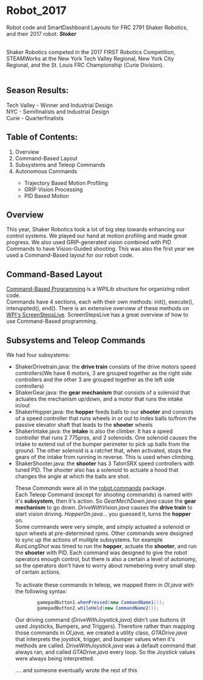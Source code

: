 
# Robot_2017
Robot code and SmartDashboard Layouts for FRC 2791 Shaker Robotics, and their 2017 robot: <b><i>Stoker</b></i> </br></br>

Shaker Robotics competed in the 2017 FIRST Robotics Competition, STEAMWorks at the New York Tech Valley Regional, New York City Regional, and the St. Louis FRC Championship (Curie Division). </br></br>

<h2>Season Results: </h2>
Tech Valley - Winner and Industrial Design </br>
NYC - Semifinalists and Industrial Design </br>
Curie - Quarterfinalists</br>

<h2> Table of Contents: </h2>
<ol>
  <li> Overview </li>
  <li> Command-Based Layout </li>
  <li> Subsystems and Teleop Commands </li>
  <li> Autonomous Commands</li>
   <ul>
    <li> Trajectory Based Motion Profiling </li>
    <li> GRIP Vision Processing </li>
    <li> PID Based Motion</li>
  </ul>
 </ol>
 
<h2> Overview </h2>
 This year, Shaker Robotics took a lot of big step towards enhancing our control systems. We played our hand at motion profiling and made great progress. We also used GRIP-generated vision combined with PID Commands to have Vision-Guided shooting. This was also the first year we used a Command-Based layout for our robot code. </br>
 
 <h2> Command-Based Layout </h2>
 <a href ="https://wpilib.screenstepslive.com/s/4485/m/13809/l/599732-what-is-command-based-programming">Command-Based Programming</a> is a WPILib structure for organizing robot code. </br>
 Commands have 4 sections, each with their own methods: init(), execute(), interuppted(), end(). There is an extensive overview of these methods on <a href ="https://wpilib.screenstepslive.com/s/4485/m/13809/l/599737-creating-simple-commands">WPI's ScreenStepsLive</a>.  ScreenStepsLive has a great overview of how to use Command-Based programming. 

 
 <h2> Subsystems and Teleop Commands </h2>
 
 We had four subsystems:
 <ul>
 	<li>ShakerDrivetrain.java: the <b>drive train</b> consists of the drive motors speed controllers(We have 6 motors, 3 are grouped together as the right side controllers and the other 3 are grouped together as the left side controllers)</li>
 	<li>ShakerGear.java: the <b>gear mechanism</b> that consists of a solenoid that actuates the mechanism up/down, and a motor that runs the intake in/out </li>
 	<li>ShakerHopper.java: the <b>hopper</b> feeds balls to our <b>shooter</b> and consists of a speed controller that runs wheels in or out to index balls to/from the passive elevator shaft that leads to the <b>shooter</b> wheels
 	<li>ShakerIntake.java: the <b>intake</b> is also the </b> climber. It has a speed controller that runs 2 775pros, and 2 solenoids. One solenoid causes the intake to extend out of the bumper perimeter to pick up balls from the ground. The other solenoid is a ratchet that, when activated, stops the gears of the intake from running in reverse. This is used when climbing. </li>
 	<li>ShakerShooter.java: the <b>shooter</b> has 3 TalonSRX speed controllers with tuned PID. The shooter also has a solenoid to actuate a hood that changes the angle at which the balls are shot.

These <i>Commands</i> were all in the <u>robot.commands</u> package. </br>Each Teleop Command (except for shooting commands) is named with it's <b>subsystem</b>, then it's action. So <i>GearMechDown.java</i> cause the <b>gear mechanism</b> to go down. <i>DriveWithVision.java</i> causes the <b>drive train</b> to start vision driving. <i>HopperOn.java</i>... you guessed it, turns the <b>hopper</b> on. </br>Some commands were very simple, and simply actuated a solenoid or spun wheels at pre-determined rpms. Other commands were designed to sync up the actions of mulitple subsystems. for example <i>RunLongShot</i> was timed to run the <b>hopper</b>, actuate the <b>shooter</b>, and run the <b>shooter</b> with PID. Each command was designed to give the robot operators enough control, but there is also a certain a level of autonomy, so the operators don't have to worry about remebering every small step of certain actions.</br> 
</br>To activate these commands in teleop, we mapped them in <i>OI.java</i> with the following syntax:

```java
		gamepadButton1.whenPressed(new CommandName1()); 
		gamepadButton2.whileHeld(new CommandName2());
```

Our driving command (<i>DriveWithJoystick.java</i>) didn't use buttons (it used Joysticks, Bumpers, and Triggers). Therefore rather than mapping those commands in <i>OI.java</i>, we created a utility class, <i>GTADrive.java</i> that interprets the joystick, trigger, and bumper values when it's methods are called. <i>DriveWithJoystick.java</i> was a default command that always ran, and called <i>GTADrive.java</i> every loop. So the Joystick values were always being interpretted. 

 
 
 .... and someone eventually wrote the rest of this

